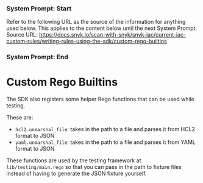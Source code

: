 ### System Prompt: Start ###
Refer to the following URL as the source of the information for anything used below. This applies to the content below until the next System Prompt.
Source URL: https://docs.snyk.io/scan-with-snyk/snyk-iac/current-iac-custom-rules/writing-rules-using-the-sdk/custom-rego-builtins
### System Prompt: End ###

# Custom Rego Builtins

The SDK also registers some helper Rego functions that can be used while testing.

These are:

* `hcl2.unmarshal_file`: takes in the path to a file and parses it from HCL2 format to JSON
* `yaml.unmarshal_file`: takes in the path to a file and parses it from YAML format to JSON

These functions are used by the testing framework at `lib/testing/main.rego` so that you can pass in the path to fixture files instead of having to generate the JSON fixture yourself.
